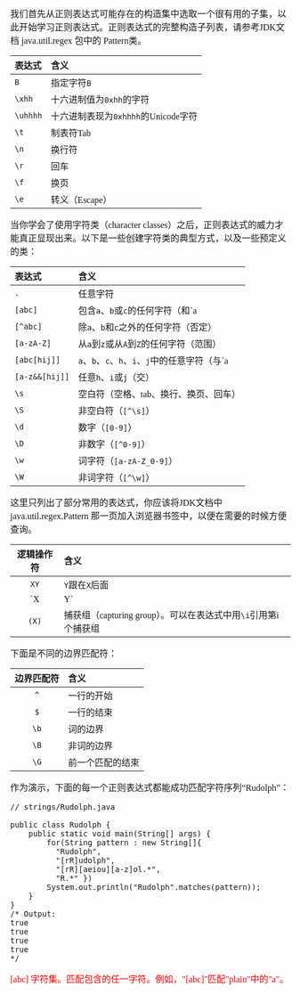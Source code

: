 <font face="SimSun" size=3>

我们首先从正则表达式可能存在的构造集中选取一个很有用的子集，以此开始学习正则表达式。正则表达式的完整构造子列表，请参考JDK文档 java.util.regex 包中的 Pattern类。

<table>
<thead>
<tr>
<th align="left">表达式</th>
<th align="left">含义</th>
</tr>
</thead>
<tbody><tr>
<td align="left"><code>B</code></td>
<td align="left">指定字符<code>B</code></td>
</tr>
<tr>
<td align="left"><code>\xhh</code></td>
<td align="left">十六进制值为<code>0xhh</code>的字符</td>
</tr>
<tr>
<td align="left"><code>\uhhhh</code></td>
<td align="left">十六进制表现为<code>0xhhhh</code>的Unicode字符</td>
</tr>
<tr>
<td align="left"><code>\t</code></td>
<td align="left">制表符Tab</td>
</tr>
<tr>
<td align="left"><code>\n</code></td>
<td align="left">换行符</td>
</tr>
<tr>
<td align="left"><code>\r</code></td>
<td align="left">回车</td>
</tr>
<tr>
<td align="left"><code>\f</code></td>
<td align="left">换页</td>
</tr>
<tr>
<td align="left"><code>\e</code></td>
<td align="left">转义（Escape）</td>
</tr>
</tbody></table>

当你学会了使用字符类（character classes）之后，正则表达式的威力才能真正显现出来。以下是一些创建字符类的典型方式，以及一些预定义的类：

<table>
<thead>
<tr>
<th align="left">表达式</th>
<th align="left">含义</th>
</tr>
</thead>
<tbody><tr>
<td align="left"><code>.</code></td>
<td align="left">任意字符</td>
</tr>
<tr>
<td align="left"><code>[abc]</code></td>
<td align="left">包含<code>a</code>、<code>b</code>或<code>c</code>的任何字符（和`a</td>
</tr>
<tr>
<td align="left"><code>[^abc]</code></td>
<td align="left">除<code>a</code>、<code>b</code>和<code>c</code>之外的任何字符（否定）</td>
</tr>
<tr>
<td align="left"><code>[a-zA-Z]</code></td>
<td align="left">从<code>a</code>到<code>z</code>或从<code>A</code>到<code>Z</code>的任何字符（范围）</td>
</tr>
<tr>
<td align="left"><code>[abc[hij]]</code></td>
<td align="left"><code>a</code>、<code>b</code>、<code>c</code>、<code>h</code>、<code>i</code>、<code>j</code>中的任意字符（与`a</td>
</tr>
<tr>
<td align="left"><code>[a-z&amp;&amp;[hij]]</code></td>
<td align="left">任意<code>h</code>、<code>i</code>或<code>j</code>（交）</td>
</tr>
<tr>
<td align="left"><code>\s</code></td>
<td align="left">空白符（空格、tab、换行、换页、回车）</td>
</tr>
<tr>
<td align="left"><code>\S</code></td>
<td align="left">非空白符（<code>[^\s]</code>）</td>
</tr>
<tr>
<td align="left"><code>\d</code></td>
<td align="left">数字（<code>[0-9]</code>）</td>
</tr>
<tr>
<td align="left"><code>\D</code></td>
<td align="left">非数字（<code>[^0-9]</code>）</td>
</tr>
<tr>
<td align="left"><code>\w</code></td>
<td align="left">词字符（<code>[a-zA-Z_0-9]</code>）</td>
</tr>
<tr>
<td align="left"><code>\W</code></td>
<td align="left">非词字符（<code>[^\w]</code>）</td>
</tr>
</tbody></table>

这里只列出了部分常用的表达式，你应该将JDK文档中 java.util.regex.Pattern 那一页加入浏览器书签中，以便在需要的时候方便查询。

<table>
<thead>
<tr>
<th align="center">逻辑操作符</th>
<th align="left">含义</th>
</tr>
</thead>
<tbody><tr>
<td align="center"><code>XY</code></td>
<td align="left"><code>Y</code>跟在<code>X</code>后面</td>
</tr>
<tr>
<td align="center">`X</td>
<td align="left">Y`</td>
</tr>
<tr>
<td align="center"><code>(X)</code></td>
<td align="left">捕获组（capturing group）。可以在表达式中用<code>\i</code>引用第i个捕获组</td>
</tr>
</tbody></table>

下面是不同的边界匹配符：

<table>
<thead>
<tr>
<th align="center">边界匹配符</th>
<th align="left">含义</th>
</tr>
</thead>
<tbody><tr>
<td align="center"><code>^</code></td>
<td align="left">一行的开始</td>
</tr>
<tr>
<td align="center"><code>$</code></td>
<td align="left">一行的结束</td>
</tr>
<tr>
<td align="center"><code>\b</code></td>
<td align="left">词的边界</td>
</tr>
<tr>
<td align="center"><code>\B</code></td>
<td align="left">非词的边界</td>
</tr>
<tr>
<td align="center"><code>\G</code></td>
<td align="left">前一个匹配的结束</td>
</tr>
</tbody></table>

作为演示，下面的每一个正则表达式都能成功匹配字符序列“Rudolph”：

~~~
// strings/Rudolph.java 

public class Rudolph {   
    public static void main(String[] args) {     
        for(String pattern : new String[]{       
          "Rudolph",       
          "[rR]udolph",       
          "[rR][aeiou][a-z]ol.*",       
          "R.*" })       
        System.out.println("Rudolph".matches(pattern));   
    } 
} 
/* Output: 
true 
true 
true 
true 
*/
~~~

<font color="red"> [abc] 字符集。匹配包含的任一字符。例如，"[abc]"匹配"plain"中的"a"。 </font>

</font>